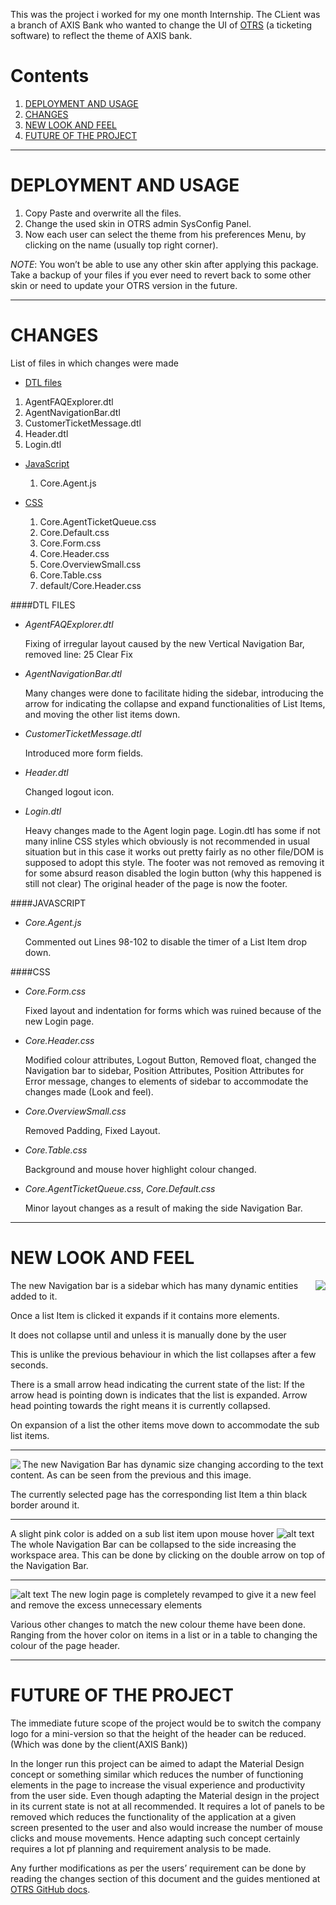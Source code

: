 This was the project i worked for my one month Internship.
The CLient was a branch of AXIS Bank who wanted to change the UI of [OTRS](https://www.otrs.com/software/) (a ticketing software) to reflect the theme of AXIS bank.


# Contents
1. [ DEPLOYMENT AND USAGE](#deployment-and-usage)
1. [ CHANGES](#changes)
1. [ NEW LOOK AND FEEL](#new-look-and-feel)
1. [ FUTURE OF THE PROJECT](#future-of-the-project)

___
# DEPLOYMENT AND USAGE

1. Copy Paste and overwrite all the files.
2. Change the used skin in OTRS admin SysConfig Panel.
3. Now each user can select the theme from his preferences Menu, by clicking on the name (usually top right corner).


*NOTE*: You won’t be able to use any other skin after applying this package. Take a backup of your files if you ever need to revert back to some other skin or need to update your OTRS version in the future.

___

# CHANGES

List of files in which changes were made
*	[DTL files](#dtl-files)
   1. AgentFAQExplorer.dtl
   1. AgentNavigationBar.dtl
   1. CustomerTicketMessage.dtl
   1. Header.dtl
   1. Login.dtl
  
* [JavaScript](#javascript)
  1. Core.Agent.js

* [CSS](#css)
  1. Core.AgentTicketQueue.css
  1. Core.Default.css
  1. Core.Form.css
  1. Core.Header.css
  1. Core.OverviewSmall.css
  1. Core.Table.css
  1. default/Core.Header.css


####DTL FILES
* *AgentFAQExplorer.dtl*

   Fixing of irregular layout caused by the new Vertical Navigation Bar, removed line: 25 Clear Fix

* *AgentNavigationBar.dtl*

    Many changes were done to facilitate hiding the sidebar, introducing the arrow for indicating the collapse and expand functionalities of List Items, and moving the other list items down.

* *CustomerTicketMessage.dtl*
 
     Introduced more form fields.

* *Header.dtl*

    Changed logout icon.


*  *Login.dtl*

    Heavy changes made to the Agent login page.
Login.dtl has some if not many inline CSS styles which obviously is not recommended in usual situation but in this case it works out pretty fairly as no other file/DOM is supposed to adopt this style.
The footer was not removed as removing it for some absurd reason disabled the login button (why this happened is still not clear)
The original header of the page is now the footer.

####JAVASCRIPT
*  *Core.Agent.js*

    Commented out Lines 98-102 to disable the timer of a List Item drop down.

####CSS
*  *Core.Form.css*

    Fixed layout and indentation for forms which was ruined because of the new Login page.

*  *Core.Header.css*

    Modified colour attributes, Logout Button, Removed float, changed the Navigation bar to sidebar, Position Attributes, Position Attributes for Error message, changes to elements of sidebar to accommodate the changes made (Look and feel).

*  *Core.OverviewSmall.css*

    Removed Padding, Fixed Layout.

*  *Core.Table.css*

    Background and mouse hover highlight colour changed.

*  *Core.AgentTicketQueue.css*, *Core.Default.css*

    Minor layout changes as a result of making the side Navigation Bar.

___
# NEW LOOK AND FEEL

<img align="right" src="https://raw.githubusercontent.com/asabeeh18/OTRS/master/Report/Drop%20Down%20and%20dynamic.PNG">

The new Navigation bar is a sidebar which has many dynamic entities added to it.

Once a list Item is clicked it expands if it contains more elements.

It does not collapse until and unless it is manually done by the user 

This is unlike the previous behaviour in which the list collapses after a few seconds.

There is a small arrow head indicating the current state of the list:
   If the arrow head is pointing down is indicates that the list is expanded.
Arrow head pointing towards the right means it is currently collapsed.

On expansion of a list the other items move down to accommodate the sub list items.

___
<img align="left" src="https://raw.githubusercontent.com/asabeeh18/OTRS/master/Report/dynamic%20size.PNG">
The new Navigation Bar has dynamic size changing according to the text content. As can be seen from the previous and this image.

The currently selected page has the corresponding list Item a thin black border around it.



___




A slight pink color is added on a sub list item upon mouse hover 
![alt text](https://raw.githubusercontent.com/asabeeh18/OTRS/master/Report/Screenshot%20(328).png)
The whole Navigation Bar can be collapsed to the side increasing the workspace area.
This can be done by clicking on the double arrow on top of the Navigation Bar.
____



![alt text](https://raw.githubusercontent.com/asabeeh18/OTRS/master/Report/Login.PNG)
The new login page is completely revamped to give it a new feel and remove the excess unnecessary elements

Various other changes to match the new colour theme have been done. Ranging from the hover color on items in a list or in a table to changing the colour of the page header.

___

# FUTURE OF THE PROJECT


The immediate future scope of the project would be to switch the company logo for a mini-version so that the height of the header can be reduced.(Which was done by the client(AXIS Bank))

In the longer run this project can be aimed to adapt the Material Design concept or something similar which reduces the number of functioning elements in the page to increase the visual experience and productivity from the user side.
Even though adapting the Material design in the project in its current state is not at all recommended. It requires a lot of panels to be removed which reduces the functionality of the application at a given screen presented to the user and also would increase the number of mouse clicks and mouse movements.
Hence adapting such concept certainly requires a lot pf planning and requirement analysis to be made.

Any further modifications as per the users’ requirement can be done by reading the changes section of this document and the guides mentioned at [OTRS GitHub docs](http://otrs.github.io/doc/index.html).
